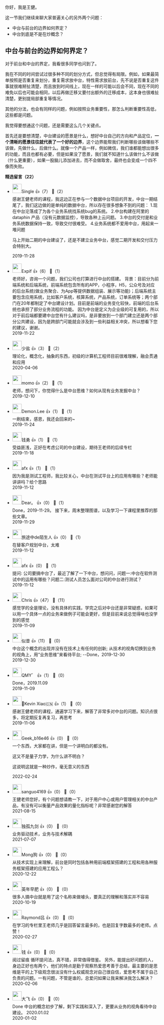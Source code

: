 你好，我是王健。

这一节我们继续来聊大家普遍关心的另外两个问题：

- 中台与前台的边界如何界定？
- 中台到底是不是在炒概念？

## 中台与前台的边界如何界定？

对于前台和中台的界定，我看很多同学也问到了。

我在不同的时间尝试过很多种不同的划分方式，但总觉得有局限。例如，如果最简单按照是否重复来划分，重复需求放中台，特性需求放前台，先不说是否重复这件事就很难掰扯清楚，而且放到时间线上，现在一样的可能以后会不同，现在不同的难免以后也可能会相同，以后再做迁移又要付出额外的迁移成本，这本身也很难扯清楚，更别提局部重复等情况。

其他的分法，也会有同样的问题，例如按照业务重要性，那怎么判断重要性高低，这些都是问题。

我觉得要想通这个问题，还是需要这么几个关键点。

首先还是要想清楚，中台建设的愿景是什么，想好中台自己的方向和产品定位，**一个清晰的愿景往往就代表了一个好的边界**，这个边界能帮我们判断哪些该做哪些不该做，先做什么，后做什么。就像一个产品一样，例如微信，我们谁都能想出很多的功能，而且也都有必要，但是如果没了愿景，我们就不知道什么该做什么不该做（什么更重要），如果一股脑儿添加进去，而不会做取舍，最终也会变成一个四不像而失败。
<div><strong>精选留言（22）</strong></div><ul>
<li><img src="https://thirdwx.qlogo.cn/mmopen/vi_32/DYAIOgq83er9OJh9L4vibkmZtZCesEKu9uzAwZFaLHv5aDtBOiaCrhW3Hryf2tMwHiaNjwf6BOrFFg812k0UUtVew/132" width="30px"><span>Single</span> 👍（7） 💬（2）<div>感谢王健老师的课程，我这边正在参与一个数据中台项目的开发，中台一期结尾了，我们这边做的是单纯的数据中台，所以存在很多想象不到的问题：
1.现在中台沦落成了为各个业务系统找系统bug的系统。
2.中台构建在阿里的dataphin 产品（没有元数据监控），导致各种上云问题。
3.中台的交付是和业务系统数据保持一致，导致交付很难受。
4.业务系统都不爱用中台，用起来一堆问题


马上开始二期的中台建设了，还是不建立业务中台，感觉二期开发和交付压力会特别大。</div>2019-11-28</li><br/><li><img src="https://static001.geekbang.org/account/avatar/00/0f/4a/b2/6b8451c1.jpg" width="30px"><span>Expif</span> 👍（6） 💬（1）<div>老师好，咨询一个问题，我们公司也打算进行中台的搭建。
背景：目前分为前端系统和后端系统，前端系统包含所有的APP，小程序，H5，公众号及对应的后台系统(做业务聚合、为App等提供数据组装、展示等功能)；后端系统主要包含应用系统，比如客户系统，核算系统，产品系统，订单系统等；两个部门在20年都制定了中台建设计划。目前是前端的业务变化较快，前端的后台系统也承担了部分业务流程的功能。
因为中台是定义为企业级的可复用的，所以对于前后端都要建中台您有什么建议吗，是非要放到一个部门建立还是两个部分公共建设，因为是跨部门可能就会涉及到一些利益相关冲突，所以想看下您的建议，谢谢。</div>2019-11-22</li><br/><li><img src="https://static001.geekbang.org/account/avatar/00/13/ec/8f/8299495a.jpg" width="30px"><span>少盐</span> 👍（3） 💬（2）<div>理论化，概念化，抽象的东西，初级的计算机工程师目前很难理解，融会贯通和应用</div>2020-04-06</li><br/><li><img src="https://static001.geekbang.org/account/avatar/00/10/c4/bb/71ba6d15.jpg" width="30px"><span>momo</span> 👍（2） 💬（1）<div>老师，想问下，你觉得什么是中台思维？如何从现有业务发掘中台？</div>2019-12-10</li><br/><li><img src="https://static001.geekbang.org/account/avatar/00/10/10/bb/f1061601.jpg" width="30px"><span>Demon.Lee</span> 👍（1） 💬（1）<div>一刷结束，感恩，我还会回来的~</div>2019-11-24</li><br/><li><img src="http://thirdwx.qlogo.cn/mmopen/vi_32/Q0j4TwGTfTLzSRrK59sydlOmgvqIFm1pjHA55RcM5ttWvHdOZyibZhFCr7picy4Xf5Bf9dLOW8d2DGUwA1zormzw/132" width="30px"><span>钱勇</span> 👍（1） 💬（1）<div>受益匪浅，正好在考虑公司的中台建设，期待王老师的后续专栏</div>2019-11-18</li><br/><li><img src="http://thirdwx.qlogo.cn/mmopen/vi_32/Q0j4TwGTfTIkLFmZdzwjU5ID7HdoUwO8FMcjAtia1ZgLcyMW9kDgsYPErE62Ntfqc8WzSv1QDEdDUl1hJiaiblk5w/132" width="30px"><span>afx</span> 👍（1） 💬（1）<div>因为我是测试工程师，我比较关心，中台在测试平台上的应用有哪些？老师能讲讲吗？给个思路</div>2019-11-12</li><br/><li><img src="https://static001.geekbang.org/account/avatar/00/0f/cd/57/94d49207.jpg" width="30px"><span>Dear。</span> 👍（0） 💬（1）<div>Done，2019-11-29。
接下来，周末整理图谱，以及学习一下课程里推荐的那些文章。</div>2019-11-29</li><br/><li><img src="https://static001.geekbang.org/account/avatar/00/0f/bd/3a/00692b69.jpg" width="30px"><span>旅途中de陌生人</span> 👍（0） 💬（1）<div>在替客户规划中台，太难</div>2019-11-12</li><br/><li><img src="http://thirdwx.qlogo.cn/mmopen/vi_32/Q0j4TwGTfTIkLFmZdzwjU5ID7HdoUwO8FMcjAtia1ZgLcyMW9kDgsYPErE62Ntfqc8WzSv1QDEdDUl1hJiaiblk5w/132" width="30px"><span>afx</span> 👍（0） 💬（1）<div> 提问: 公司要搞中台了，最近了解了一下中台，想问问，问题一:中台在软件测试中的运用有哪些？问题二:测试人员怎么面对公司的中台进行测试？</div>2019-11-12</li><br/><li><img src="https://static001.geekbang.org/account/avatar/00/19/da/78/0b7e3baa.jpg" width="30px"><span>Chris</span> 👍（47） 💬（11）<div>感觉学的全是理论，没有具体的实践，学完之后对中台还是非常疑惑，如果可以用一个具体一点的业务来做例子可能会更好，但是目前来说总觉得啥也没学到的感觉</div>2019-11-09</li><br/><li><img src="https://static001.geekbang.org/account/avatar/00/13/c5/9b/f1b2ca27.jpg" width="30px"><span>似昔</span> 👍（11） 💬（0）<div>中台这个概念的出现并没有在技术上有任何的创新;
从技术的视角切换到业务的视角上，用“业务思维”来看待平台;
--Done，2019-12-30</div>2019-12-30</li><br/><li><img src="https://static001.geekbang.org/account/avatar/00/0f/f9/c4/dc54f31b.jpg" width="30px"><span>QMY゛</span> 👍（1） 💬（0）<div>Done，2019.11.09</div>2019-11-09</li><br/><li><img src="https://static001.geekbang.org/account/avatar/00/11/50/01/91255ad8.jpg" width="30px"><span>🦀Kevin Xiao🇨🇳</span> 👍（1） 💬（0）<div>感谢王健老师的课程，通遍学习下来，解答了非常多对中台的问题。知识点很多，将定期反复再复习，再思考</div>2019-11-06</li><br/><li><img src="http://thirdwx.qlogo.cn/mmopen/vi_32/oy8Z5D2RhBl7GYytZsQR8F0P3eViaHVlWxITbAQ1BgSdbn6R8iczpibC442ibXAY2Y4ZCHWv8MhX0BaW2WMWjUsa1g/132" width="30px"><span>Geek_b16e46</span> 👍（0） 💬（0）<div>一个东西，大家都在讲，但是一个讲明白的都没有。

这又不是量子力学，为什么讲不明白？

这说明这就是一种炒作，毫无意义的东西</div>2022-02-24</li><br/><li><img src="" width="30px"><span>sanguo4169</span> 👍（0） 💬（0）<div>王健老师您好，有个问题想请教一下，对于用户中心或用户管理相关的中台产品，有没有可以衡量产品效果的量化指标呢？非常感谢您的解答</div>2021-08-15</li><br/><li><img src="https://static001.geekbang.org/account/avatar/00/22/0a/7d/ac715471.jpg" width="30px"><span>独孤九剑</span> 👍（0） 💬（0）<div>业务驱动技术，业务与技术解耦</div>2021-07-07</li><br/><li><img src="https://static001.geekbang.org/account/avatar/00/0f/ff/cd/9c44f2d5.jpg" width="30px"><span>Mong狗</span> 👍（0） 💬（0）<div>从技术实现上来理解，前台是同时包括各种用前端框架搭建的工程和用各种服务框架搭建的应用工程么？</div>2020-12-22</li><br/><li><img src="https://static001.geekbang.org/account/avatar/00/10/83/5b/337ad74e.jpg" width="30px"><span>英年早肥</span> 👍（0） 💬（0）<div>很多人搞中台就是用了这个名称来做噱头，要真正的理解和落实并不容易</div>2020-10-19</li><br/><li><img src="https://static001.geekbang.org/account/avatar/00/18/22/97/7a1c4031.jpg" width="30px"><span>Raymond吕</span> 👍（0） 💬（0）<div>在学习的专栏里王老师几乎是回答留言最多的，也是回复字数最多的老师。点赞！</div>2020-02-27</li><br/><li><img src="https://static001.geekbang.org/account/avatar/00/0f/67/f4/9a1feb59.jpg" width="30px"><span>钱</span> 👍（0） 💬（0）<div>阅过留痕
循环提问法，真不错，非常值得借鉴。
另外，能提出好问题的人，身边正好也有两个，他们的特点是勤于观察热爱思考善于总结，最主要的是思维是平的上下级观念很淡没有什么权威观念对自己很自信，爱思考不属于自己负责的问题。一有问题，不管是谁的，总爱问如果让我来解决我怎么解决？</div>2020-02-06</li><br/><li><img src="https://static001.geekbang.org/account/avatar/00/10/a7/48/c7cec812.jpg" width="30px"><span>大飞</span> 👍（0） 💬（0）<div>Done  中台的概念初步了解，剩下实践和深入了，更要从业务的视角看待中台建设。
2020.01.02</div>2020-01-02</li><br/>
</ul>